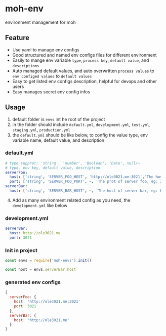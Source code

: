 # moh-env
environment management for moh

## Feature

* Use yaml to manage env configs
* Good structured and named env configs files for different environment
* Easily to mange env variable `type`, `process key`, `default value`, and `descriptions`
* Auto managed default values, and auto overwritten `process values` to `env configed values` to `default values`
* Easy to get listed env configs description, helpful for devops and other users
* Easy manages secret env config infos

## Usage

1. default folder is `envs` int he root of the project
2. in the folder should include `default.yml`, `development.yml`, `test.yml`, `staging.yml`, `production.yml`
3. the `default.yml` should be like below, to config the value type, env variable name, default value, and description

### default.yml
```yaml
# type supprot: 'string', 'number', 'Boolean', 'Date', null/~
# type, env key, default value, description
serverFoo:
  host: ['string', 'SERVER_FOO_HOST', 'http://ole3021.me:3021','The host of server foo, eg: http://foo.com/3322']
  port: ['string', 'SERVER_FOO_PORT', ~, 'The prot of server foo, eg: 3021']
serverBar:
  host: ['string', 'SERVER_BAR_HOST', ~, 'The host of server bar, eg: http://foo.com/3322 [required]']
```

4. Add as many environment related config as you need, the `development.yml` like below

### development.yml
```yaml
serverBar:
  host: http://ole3021.me
  port: 3021
```

### Init in project
```javascript
const envs = require('moh-envs').init()

const host = envs.serverBar.host
```

### generated env configs
```javascript
{
  serverFoo: {
    host: 'http://ole3021.me:3021'
    port: 3021
  },
  serverBar: {
    host: 'http://ole3021.me'
  }
}
```
